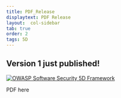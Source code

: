 ```yaml
---
title: PDF_Release
displaytext: PDF Release
layout:  col-sidebar
tab: true
order: 2
tags: 5D
---
```


## Version 1 just published!

[![OWASP Software Security 5D Framework](assets/images/OWASPSwSec5dv1.png)](https://pdf)

PDF here

